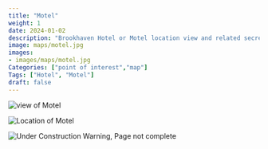```yaml
---
title: "Motel"
weight: 1
date: 2024-01-02
description: "Brookhaven Hotel or Motel location view and related secrets"
image: maps/motel.jpg
images:
- images/maps/motel.jpg
Categories: ["point of interest","map"]
Tags: ["Hotel", "Motel"]
draft: false
--- 
```



<!-- ![LOC PIC]() -->

![view of Motel](/images/maps/motel.jpg)

![Location of Motel](/images/maps/motel.png)

![Under Construction Warning, Page not complete](/images/under_construction.png)

<!-- <hr style="background-color: #28b44c" size=8>

### CaseBook Items

- [URL](/)

<hr style="background-color: #28b44c" size=8>

### Quests

- [URL](/) -->